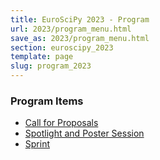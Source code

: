 ```yaml
---
title: EuroSciPy 2023 - Program
url: 2023/program_menu.html
save_as: 2023/program_menu.html
section: euroscipy_2023
template: page
slug: program_2023
---
```


### Program Items

- [Call for Proposals](program.html)
- [Spotlight and Poster Session](poster_session.html)
- [Sprint](sprint.html)


